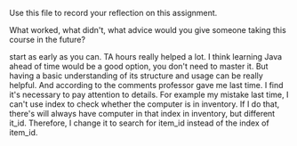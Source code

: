 Use this file to record your reflection on this assignment. 

What worked, what didn't, what advice would you give someone taking this course in the future?

start as early as you can. TA hours really helped a lot. I think learning Java ahead of time would be a good option, you don't need to master it. But having a basic understanding of its structure and usage can be really helpful.
And according to the comments professor gave me last time. I find it's necessary to pay attention to details. For example my mistake last time, I can't use index to check whether the computer is in inventory. If I do that, there's will always have computer in that index in inventory, but different it_id. Therefore, I change it to search for item_id instead of the index of item_id.